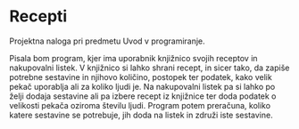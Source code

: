 # Recepti
Projektna naloga pri predmetu Uvod v programiranje.

Pisala bom program, kjer ima uporabnik knjižnico svojih receptov in nakupovalni listek. V knjižnico si lahko shrani recept, in sicer tako, da zapiše potrebne sestavine in njihovo količino, postopek ter podatek, kako velik pekač uporablja ali za koliko ljudi je. Na nakupovalni listek pa si lahko po želji dodaja sestavine ali pa izbere recept iz knjižnice ter doda podatek o velikosti pekača oziroma številu ljudi. Program potem preračuna, koliko katere sestavine se potrebuje, jih doda na listek in združi iste sestavine.
